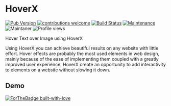 # HoverX

[![Pub Version](https://img.shields.io/pub/v/badges?color=blueviolet)](https://pub.dev/packages/badges) [![contributions welcome](https://img.shields.io/badge/contributions-welcome-brightgreen.svg?style=flat)](https://github.com/dwyl/esta/issues) [![Build Status](https://travis-ci.org/Brewnbeer/HoverX.png?branch=master)](https://travis-ci.org/Brewnbeer/HoverX) 
[![Maintenance](https://img.shields.io/badge/Maintained%3F-yes-green.svg)](https://GitHub.com/Naereen/StrapDown.js/graphs/commit-activity) ![Maintaner](https://img.shields.io/badge/maintainer-theMaintainer-blue) ![Profile views](https://gpvc.arturio.dev/Brewnbeer) 

Hover Text over Image using HoverX

Using HoverX you can achieve beautiful results on any website with little effort. Hover effects are probably the most used elements in web design, mainly because of the ease of implementing them coupled with a greatly improved user experience. HoverX create an opportunity to add interactivity to elements on a website without slowing it down.

## Demo


[![ForTheBadge built-with-love](http://ForTheBadge.com/images/badges/built-with-love.svg)](https://GitHub.com/Naereen/) 
